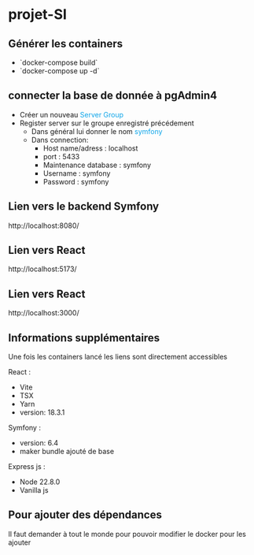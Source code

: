 # projet-SI
## Générer les containers

<ul>
    <li>`docker-compose build`</li>
    <li>`docker-compose up -d`</li>
</ul>

## connecter la base de donnée à pgAdmin4

<ul>
    <li>Créer un nouveau <span style="color:#0ea5e9">Server Group</span></li>
    <li>Register server sur le groupe enregistré précédement
        <ul>
            <li>Dans général lui donner le nom <span style="color:#0ea5e9">symfony</li>
            <li>Dans connection:
                <ul>
                    <li>Host name/adress : localhost</li>
                    <li>port : 5433</li>
                    <li>Maintenance database : symfony</li>
                    <li>Username : symfony</li>
                    <li>Password : symfony</li>
                </ul>
            </li>
        </ul>
    </li>
</ul>

## Lien vers le backend Symfony
http://localhost:8080/
## Lien vers React
http://localhost:5173/
## Lien vers React
http://localhost:3000/


## Informations supplémentaires
Une fois les containers lancé les liens sont directement accessibles

React :
<ul>
    <li>Vite</li>
    <li>TSX</li>
    <li>Yarn</li>
    <li>version: 18.3.1</li>
</ul>

Symfony :
<ul>
    <li>version: 6.4</li>
    <li>maker bundle ajouté de base</li>
</ul>

Express js :
<ul>
    <li>Node 22.8.0</li>
    <li>Vanilla js</li>
</ul>

## Pour ajouter des dépendances
Il faut demander à tout le monde pour pouvoir modifier le docker pour les ajouter